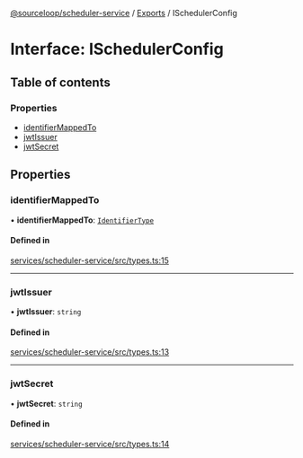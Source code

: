 [@sourceloop/scheduler-service](../README.md) / [Exports](../modules.md) / ISchedulerConfig

# Interface: ISchedulerConfig

## Table of contents

### Properties

- [identifierMappedTo](ISchedulerConfig.md#identifiermappedto)
- [jwtIssuer](ISchedulerConfig.md#jwtissuer)
- [jwtSecret](ISchedulerConfig.md#jwtsecret)

## Properties

### identifierMappedTo

• **identifierMappedTo**: [`IdentifierType`](../enums/IdentifierType.md)

#### Defined in

[services/scheduler-service/src/types.ts:15](https://github.com/sourcefuse/loopback4-microservice-catalog/blob/6c16af104/services/scheduler-service/src/types.ts#L15)

___

### jwtIssuer

• **jwtIssuer**: `string`

#### Defined in

[services/scheduler-service/src/types.ts:13](https://github.com/sourcefuse/loopback4-microservice-catalog/blob/6c16af104/services/scheduler-service/src/types.ts#L13)

___

### jwtSecret

• **jwtSecret**: `string`

#### Defined in

[services/scheduler-service/src/types.ts:14](https://github.com/sourcefuse/loopback4-microservice-catalog/blob/6c16af104/services/scheduler-service/src/types.ts#L14)

